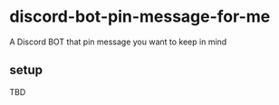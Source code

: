 # discord-bot-pin-message-for-me

A Discord BOT that pin message you want to keep in mind

## setup

TBD
